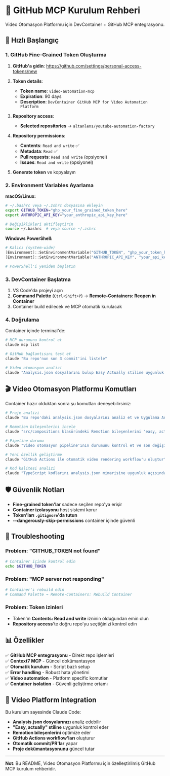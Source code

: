 # 🔐 GitHub MCP Kurulum Rehberi

Video Otomasyon Platformu için DevContainer + GitHub MCP entegrasyonu.

## 🚀 Hızlı Başlangıç

### 1. GitHub Fine-Grained Token Oluşturma

1. **GitHub'a gidin**: https://github.com/settings/personal-access-tokens/new
2. **Token details**:
   - **Token name**: `video-automation-mcp`
   - **Expiration**: 90 days
   - **Description**: `DevContainer GitHub MCP for Video Automation Platform`

3. **Repository access**: 
   - **Selected repositories** → `altanlens/youtube-automation-factory`

4. **Repository permissions**:
   - **Contents**: `Read and write` ✅
   - **Metadata**: `Read` ✅  
   - **Pull requests**: `Read and write` (opsiyonel)
   - **Issues**: `Read and write` (opsiyonel)

5. **Generate token** ve kopyalayın

### 2. Environment Variables Ayarlama

**macOS/Linux:**
```bash
# ~/.bashrc veya ~/.zshrc dosyasına ekleyin
export GITHUB_TOKEN="ghp_your_fine_grained_token_here"
export ANTHROPIC_API_KEY="your_anthropic_api_key_here"

# Değişiklikleri aktifleştirin
source ~/.bashrc  # veya source ~/.zshrc
```

**Windows PowerShell:**
```powershell
# Kalıcı (system-wide)
[Environment]::SetEnvironmentVariable("GITHUB_TOKEN", "ghp_your_token_here", "User")
[Environment]::SetEnvironmentVariable("ANTHROPIC_API_KEY", "your_api_key_here", "User")

# PowerShell'i yeniden başlatın
```

### 3. DevContainer Başlatma

1. VS Code'da projeyi açın
2. **Command Palette** (`Ctrl+Shift+P`) → **Remote-Containers: Reopen in Container**
3. Container build edilecek ve MCP otomatik kurulacak

### 4. Doğrulama

Container içinde terminal'de:
```bash
# MCP durumunu kontrol et
claude mcp list

# GitHub bağlantısını test et
claude "Bu repo'nun son 3 commit'ini listele"

# Video otomasyon analizi
claude "Analysis.json dosyalarını bulup Easy Actually stiline uygunluk açısından analiz et"
```

## 🎬 Video Otomasyon Platformu Komutları

Container hazır olduktan sonra şu komutları deneyebilirsiniz:

```bash
# Proje analizi
claude "Bu repo'daki analysis.json dosyalarını analiz et ve Uygulama Anayasası'na uygunluğunu değerlendir"

# Remotion bileşenlerini incele
claude "src/compositions klasöründeki Remotion bileşenlerini 'easy, actually' stiline göre gözden geçir"

# Pipeline durumu
claude "Video otomasyon pipeline'ının durumunu kontrol et ve son değişiklikleri özetle"

# Yeni özellik geliştirme
claude "GitHub Actions ile otomatik video rendering workflow'u oluştur"

# Kod kalitesi analizi
claude "TypeScript kodlarını analysis.json mimarisine uygunluk açısından incele"
```

## 🛡️ Güvenlik Notları

- **Fine-grained token'lar** sadece seçilen repo'ya erişir
- **Container izolasyonu** host sistemi korur
- **Token'ları `.gitignore`'da tutun**
- **--dangerously-skip-permissions** container içinde güvenli

## 🔧 Troubleshooting

### Problem: "GITHUB_TOKEN not found"
```bash
# Container içinde kontrol edin
echo $GITHUB_TOKEN
```

### Problem: "MCP server not responding"
```bash
# Container'ı rebuild edin
# Command Palette → Remote-Containers: Rebuild Container
```

### Problem: Token izinleri
- Token'ın **Contents: Read and write** izninin olduğundan emin olun
- **Repository access**'te doğru repo'yu seçtiğinizi kontrol edin

## 📊 Özellikler

✅ **GitHub MCP entegrasyonu** - Direkt repo işlemleri  
✅ **Context7 MCP** - Güncel dokümantasyon  
✅ **Otomatik kurulum** - Script bazlı setup  
✅ **Error handling** - Robust hata yönetimi  
✅ **Video automation** - Platform specific komutlar  
✅ **Container isolation** - Güvenli geliştirme ortamı  

## 🎯 Video Platform Integration

Bu kurulum sayesinde Claude Code:

- **Analysis.json dosyalarınızı** analiz edebilir
- **"Easy, actually" stiline** uygunluk kontrol eder  
- **Remotion bileşenlerini** optimize eder
- **GitHub Actions workflow'ları** oluşturur
- **Otomatik commit/PR'lar** yapar
- **Proje dokümantasyonunu** güncel tutar

---

**Not**: Bu README, Video Otomasyon Platformu için özelleştirilmiş GitHub MCP kurulum rehberidir.
